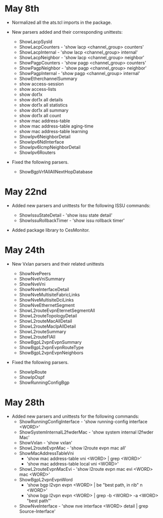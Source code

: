 # May 8th

* Normalized all the ats.tcl imports in the package.

* New parsers added and their corresponding unittests:
    * ShowLacpSysId
    * ShowLacpCounters - 'show lacp <channel_group> counters'
    * ShowLacpInternal - 'show lacp <channel_group> internal'
    * ShowLacpNeighbor - 'show lacp <channel_group> neighbor'
    * ShowPagpCounters - 'show pagp <channel_group> counters'
    * ShowPagpNeighbor - 'show pagp <channel_group> neighbor'
    * ShowPagpInternal - 'show pagp <channel_group> internal'
    * ShowEtherchannelSummary
    * show access-session
    * show access-lists
    * show dot1x
    * show dot1x all details
    * show dot1x all statistics
    * show dot1x all summary
    * show dot1x all count
    * show mac address-table
    * show mac address-table aging-time
    * show mac address-table learning
    * ShowIpv6NeighborDetail
    * ShowIpv6NdInterface
    * ShowIpv6IcmpNeighborDetail
    * ShowIpv6Routers

* Fixed the following parsers.
    * ShowBgpVrfAllAllNextHopDatabase

# May 22nd

* Added new parsers and unittests for the following ISSU commands:
    * ShowIssuStateDetail - 'show issu state detail'
    * ShowIssuRollbackTimer - 'show issu rollback timer'

* Added package library to CesMonitor.

# May 24th

* New Vxlan parsers and their related unittests
   * ShowNvePeers
   * ShowNveVniSummary
   * ShowNveVni
   * ShowNveInterfaceDetail
   * ShowNveMultisiteFabricLinks
   * ShowNveMultisiteDciLinks
   * ShowNveEthernetSegment
   * ShowL2routeEvpnEternetSegmentAll
   * ShowL2routeTopologyDetail
   * ShowL2routeMacAllDetail
   * ShowL2routeMacIpAllDetail
   * ShowL2routeSummary
   * ShowL2routeFlAll
   * ShowBgpL2vpnEvpnSummary
   * ShowBgpL2vpnEvpnRouteType
   * ShowBgpL2vpnEvpnNeighbors

* Fixed the following parsers.
    * ShowIpRoute
    * ShowIpOspf
    * ShowRunningConfigBgp

# May 28th

* Added new parsers and unittests for the following commands:
    * ShowRunningConfigInterface - 'show running-config interface \<WORD>'
    * ShowSystemInternalL2fwderMac - 'show system internal l2fwder Mac'
    * ShowVxlan - 'show vxlan'
    * ShowL2routeEvpnMac - 'show l2route evpn mac all'
    * ShowMacAddressTableVni
        * 'show mac address-table vni \<WORD> | grep \<WORD>'
        * 'show mac address-table local vni \<WORD>'
    * ShowL2routeEvpnMacEvi - 'show l2route evpn mac evi \<WORD> mac \<WORD>'
    * ShowBgpL2vpnEvpnWord
        * 'show bgp l2vpn evpn \<WORD> | be "best path, in rib" n \<WORD>'
        * 'show bgp l2vpn evpn \<WORD> | grep -b \<WORD> -a \<WORD> "best path"'
    * ShowNveInterface - 'show nve interface \<WORD> detail | grep Source-Interface'
